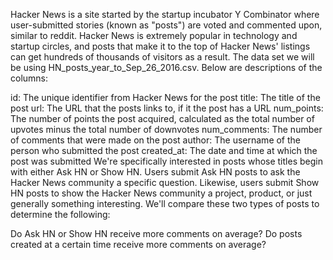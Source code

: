 Hacker News is a site started by the startup incubator Y Combinator where user-submitted stories (known as "posts") are voted and commented upon, similar to reddit. Hacker News is extremely popular in technology and startup circles, and posts that make it to the top of Hacker News' listings can get hundreds of thousands of visitors as a result. The data set we will be using HN_posts_year_to_Sep_26_2016.csv. Below are descriptions of the columns:

id: The unique identifier from Hacker News for the post
title: The title of the post
url: The URL that the posts links to, if it the post has a URL
num_points: The number of points the post acquired, calculated as the total number of upvotes minus the total number of downvotes
num_comments: The number of comments that were made on the post
author: The username of the person who submitted the post
created_at: The date and time at which the post was submitted
We're specifically interested in posts whose titles begin with either Ask HN or Show HN. Users submit Ask HN posts to ask the Hacker News community a specific question. Likewise, users submit Show HN posts to show the Hacker News community a project, product, or just generally something interesting. We'll compare these two types of posts to determine the following:

Do Ask HN or Show HN receive more comments on average?
Do posts created at a certain time receive more comments on average?
